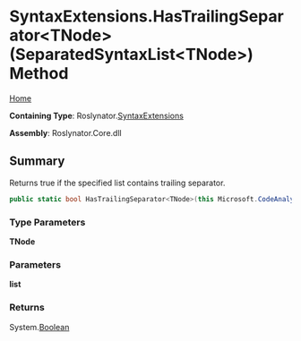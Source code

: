# SyntaxExtensions\.HasTrailingSeparator\<TNode>\(SeparatedSyntaxList\<TNode>\) Method

[Home](../../../README.md)

**Containing Type**: Roslynator\.[SyntaxExtensions](../README.md)

**Assembly**: Roslynator\.Core\.dll

## Summary

Returns true if the specified list contains trailing separator\.

```csharp
public static bool HasTrailingSeparator<TNode>(this Microsoft.CodeAnalysis.SeparatedSyntaxList<TNode> list) where TNode : Microsoft.CodeAnalysis.SyntaxNode
```

### Type Parameters

**TNode**

### Parameters

**list**

### Returns

System\.[Boolean](https://docs.microsoft.com/en-us/dotnet/api/system.boolean)

